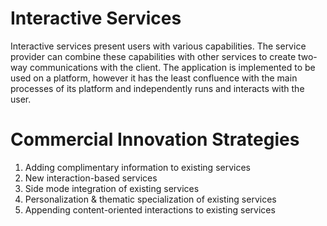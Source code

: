 # Interactive Services
Interactive services present users with various capabilities. The service provider can combine these capabilities with other services to create two-way communications with the client. The application is implemented to be used on a platform, however it has the least confluence with the main processes of its platform and independently runs and interacts with the user.

# Commercial Innovation Strategies
 1. Adding complimentary information to existing services
 2. New interaction-based services
 3. Side mode integration of existing services
 4. Personalization & thematic specialization of existing services
 5. Appending content-oriented interactions to existing services
